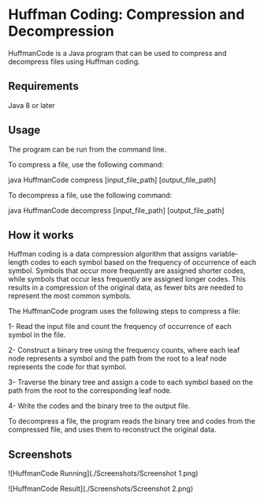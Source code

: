 # Huffman Coding: Compression and Decompression
HuffmanCode is a Java program that can be used to compress and decompress files using Huffman coding.

## Requirements
Java 8 or later

## Usage
The program can be run from the command line. 

To compress a file, use the following command:

java HuffmanCode compress [input_file_path] [output_file_path]

To decompress a file, use the following command:

java HuffmanCode decompress [input_file_path] [output_file_path]

## How it works
Huffman coding is a data compression algorithm that assigns variable-length codes to each symbol based on the frequency of occurrence of each symbol. Symbols that occur more frequently are assigned shorter codes, while symbols that occur less frequently are assigned longer codes. This results in a compression of the original data, as fewer bits are needed to represent the most common symbols.

The HuffmanCode program uses the following steps to compress a file:

1- Read the input file and count the frequency of occurrence of each symbol in the file.

2- Construct a binary tree using the frequency counts, where each leaf node represents a symbol and the path from the root to a leaf node represents the code for that symbol.

3- Traverse the binary tree and assign a code to each symbol based on the path from the root to the corresponding leaf node.

4- Write the codes and the binary tree to the output file.

To decompress a file, the program reads the binary tree and codes from the compressed file, and uses them to reconstruct the original data.

## Screenshots
![HuffmanCode Running](./Screenshots/Screenshot 1.png)

![HuffmanCode Result](./Screenshots/Screenshot 2.png)
